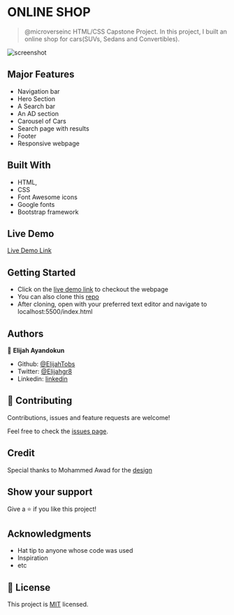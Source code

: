 # ONLINE SHOP

> @microverseinc HTML/CSS Capstone Project.
> In this project, I built an online shop for cars(SUVs,    Sedans and Convertibles).

![screenshot](/page-screenshot.png)

## Major Features

- Navigation bar
- Hero Section
- A Search bar
- An AD section
- Carousel of Cars
- Search page with results
- Footer
- Responsive webpage

## Built With

- HTML,
- CSS
- Font Awesome icons
- Google fonts
- Bootstrap framework

## Live Demo

[Live Demo Link](https://https://raw.githack.com/ElijahTobs/Luxury-Motors/luxury/index.html)

## Getting Started

- Click on the [live demo link](https://raw.githack.com/ElijahTobs/Luxury-Motors/luxury/index.html) to checkout the webpage
- You can also clone this [repo](https://github.com/ElijahTobs/Luxury-Motors)
- After cloning, open with your preferred text editor and navigate to localhost:5500/index.html

## Authors

👤 **Elijah Ayandokun**

- Github: [@ElijahTobs](https://github.com/ElijahTobs)
- Twitter: [@Elijahgr8](https://twitter.com/Elijahgr8)
- Linkedin: [linkedin](https://linkedin.com/in/ayandokunelijah)

## 🤝 Contributing

Contributions, issues and feature requests are welcome!

Feel free to check the [issues page](issues/).

## Credit

Special thanks to Mohammed Awad for the [design](https://www.behance.net/gallery/24796463/ZATTIX)

## Show your support

Give a ⭐️ if you like this project!

## Acknowledgments

- Hat tip to anyone whose code was used
- Inspiration
- etc

## 📝 License

This project is [MIT](lic.url) licensed.
